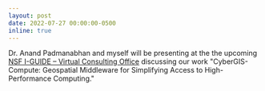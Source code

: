 ```yaml
---
layout: post
date: 2022-07-27 00:00:00-0500
inline: true
---
```


Dr. Anand Padmanabhan and myself will be presenting at the the upcoming [NSF I-GUIDE – Virtual Consulting Office](https://iguide.illinois.edu/virtual-consulting-office-cybergis-compute/) discussing our work "CyberGIS-Compute: Geospatial Middleware for Simplifying Access to High-Performance Computing."